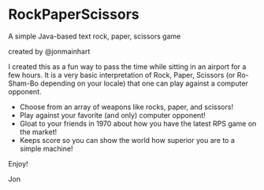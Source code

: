 # RockPaperScissors
A simple Java-based text rock, paper, scissors game

created by @jonmainhart

I created this as a fun way to pass the time while sitting in an airport for a few hours. It is a very basic interpretation of Rock, Paper, Scissors (or Ro-Sham-Bo depending on your locale) that one can play against a computer opponent.

- Choose from an array of weapons like rocks, paper, and scissors!
- Play against your favorite (and only) computer opponent!
- Gloat to your friends in 1970 about how you have the latest RPS game on the market!
- Keeps score so you can show the world how superior you are to a simple machine!

Enjoy!

Jon
